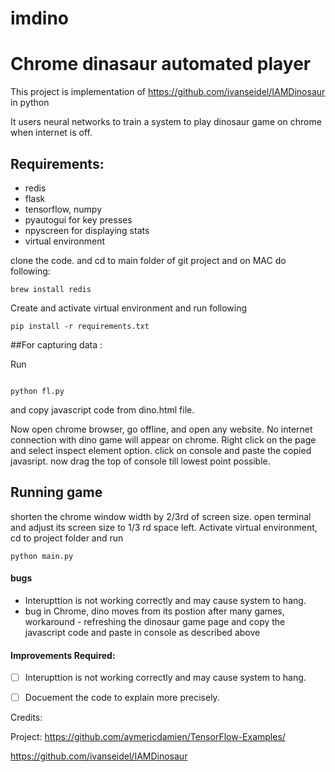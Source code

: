 # imdino
# Chrome dinasaur automated player


This project is implementation of  https://github.com/ivanseidel/IAMDinosaur in python

It users neural networks to train a system to play dinosaur game on chrome when internet is off.

## Requirements:
- redis
- flask
- tensorflow, numpy
- pyautogui for key presses
- npyscreen for displaying stats
- virtual environment


clone the code. and cd to main folder of git project and
on MAC do following:

```
brew install redis
```

Create and activate virtual environment and run following
```
pip install -r requirements.txt
```

##For capturing data :

Run
```

python fl.py

```
and
copy javascript code from dino.html file.

Now open chrome browser, go offline, and open any website. No internet connection with dino game will appear on chrome.
Right click on the page and select inspect element option. click on console and paste the copied javasript.
now drag the top of console till lowest point possible.


## Running game
shorten the chrome window width by 2/3rd of screen size. open terminal and adjust its screen size to 1/3 rd space left.
Activate virtual environment, cd to project folder
and run
```
python main.py

```

#### bugs
- Interupttion is not working correctly and may cause system to hang.
- bug in Chrome, dino moves from its postion after many games, workaround - refreshing the dinosaur game page and copy the javascript code and paste in console as described above

#### Improvements Required:
- [ ] Interupttion is not working correctly and may cause system to hang.
- [ ] Docuement the code to explain more precisely.





Credits:

Project: https://github.com/aymericdamien/TensorFlow-Examples/

https://github.com/ivanseidel/IAMDinosaur